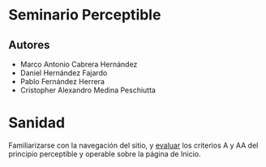 # Seminario Perceptible
## Autores
- Marco Antonio Cabrera Hernández
- Daniel Hernández Fajardo
- Pablo Fernández Herrera
- Cristopher Alexandro Medina Peschiutta

# Sanidad
Familiarizarse con la navegación del sitio, y [evaluar](https://github.com/alu0101320489/UyA/blob/main/Seminario%20Perceptible%20Operable/Informe%20Revision%20Accesibilidad%20-XLSX%20-%20587%20KB-.xlsx) los criterios A y AA del principio perceptible y operable sobre la página de Inicio.